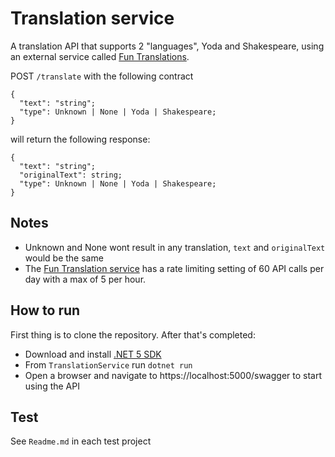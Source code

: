 ﻿# Translation service
A translation API that supports 2 "languages", Yoda and Shakespeare, using an external service called [Fun Translations](https://funtranslations.com/).

POST `/translate` with the following contract
```
{
  "text": "string";
  "type": Unknown | None | Yoda | Shakespeare;
}
```

will return the following response:
```
{
  "text": "string";
  "originalText": string;
  "type": Unknown | None | Yoda | Shakespeare;
}
```
## Notes
* Unknown and None wont result in any translation, `text` and `originalText` would be the same
* The [Fun Translation service](https://funtranslations.com/api/) has a rate limiting setting of 60 API calls per day with a max of 5 per hour.

## How to run
First thing is to clone the repository. After that's completed:
* Download and install [.NET 5 SDK](https://dotnet.microsoft.com/download)
* From `TranslationService` run `dotnet run`
* Open a browser and navigate to https://localhost:5000/swagger to start using the API

## Test
See `Readme.md` in each test project